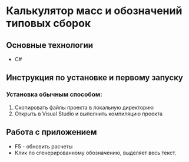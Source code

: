 # Калькулятор масс и обозначений типовых сборок
Основные технологии
----------------
* C#

Инструкция по установке и первому запуску 
-----------------------------------------
### Установка обычным способом:

1. Скопировать файлы проекта в локальную директорию
2. Открыть в Visual Studio и выполнить компиляцию проекта

Работа с приложением
------------------------
* F5 - обновить расчеты
* Клик по сгенерированному обозначению, выделяет весь текст.